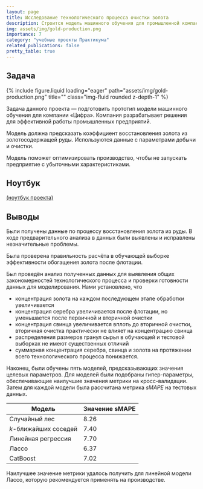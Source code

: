 ```yaml
---
layout: page
title: Исследование технологического процесса очистки золота
description: Строится модель машинного обучения для промышленной компании, разрабатывающая решения для эффективной работы промышленных предприятий. Модель должна предсказать коэффициент восстановления золота из золотосодержащей руды на основе данных с параметрами добычи и очистки. Модель поможет оптимизировать производство, чтобы не запускать предприятие с убыточными характеристиками.
img: assets/img/gold-production.png
importance: 7
category: "учебные проекты Практикума"
related_publications: false
pretty_table: true
---
```


## Задача

<div class="row">
    <div class="col-sm mt-3 mt-md-0">
        {% include figure.liquid loading="eager" path="assets/img/gold-production.png" title="" class="img-fluid rounded z-depth-1" %}
    </div>
</div>

Задача данного проекта — подготовить прототип модели машинного обучения для компании «Цифра». Компания разрабатывает решения для эффективной работы промышленных предприятий.

Модель должна предсказать коэффициент восстановления золота из золотосодержащей руды. Используются данные с параметрами добычи и очистки.

Модель поможет оптимизировать производство, чтобы не запускать предприятие с убыточными характеристиками.

## Ноутбук

[(ноутбук проекта)](https://github.com/onixlas/DS_portfolio/tree/main/ML_p9_gold/gold_rush.ipynb)

## Выводы

Были получены данные по процессу восстановления золота из руды. В ходе предварительного анализа в данных были выявлены и исправлены незначительные проблемы.

Была проверена правильность расчёта в обучающей выборке эффективности обогащения золота после флотации.

Был проведён анализ полученных данных для выявления общих закономерностей технологического процесса и проверки готовности данных для моделирования. Нами установлено, что

- концентрация золота на каждом последующем этапе обработки увеличивается
- концентрация серебра увеличивается после флотации, но уменьшается после первичной и вторичной очистки
- концентрация свинца увеличивается вплоть до вторичной очистки, вторичная очистка практически не влияет на концентрацию свинца
- распределения размеров гранул сырья в обучающей и тестовой выборках не имеют существенных отличий
- суммарная концентрация серебра, свинца и золота на протяжении всего технологического процесса понижается.

Наконец, были обучены пять моделей, предсказывающих значения целевых параметров. Для моделей были подобраны гипер-параметры, обеспечивающие наилучшие значения метрики на кросс-валидации. Затем для каждой модели была рассчитана метрика _sMAPE_ на тестовых данных.

| Модель                | Значение sMAPE |
| --------------------- | -------------- |
| Случайный лес         | 8.26           |
| $k$-ближайших соседей | 7.40           |
| Линейная регрессия    | 7.70           |
| Лассо                 | 6.37           |
| CatBoost              | 7.02           |

Наилучшее значение метрики удалось получить для линейной модели Лассо, которую рекомендуется применять на производстве.
